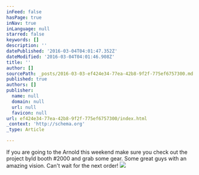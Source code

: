 ```yaml
---
inFeed: false
hasPage: true
inNav: true
inLanguage: null
starred: false
keywords: []
description: ''
datePublished: '2016-03-04T04:01:47.352Z'
dateModified: '2016-03-04T04:01:46.908Z'
title: ''
author: []
sourcePath: _posts/2016-03-03-ef424e34-77ea-42b8-9f2f-775ef6757300.md
published: true
authors: []
publisher:
  name: null
  domain: null
  url: null
  favicon: null
url: ef424e34-77ea-42b8-9f2f-775ef6757300/index.html
_context: 'http://schema.org'
_type: Article

---
```

If you are going to the Arnold this weekend make sure you check out the project byld booth \#2000 and grab some gear. Some great guys with an amazing vision. Can't wait for the next order!
![](https://the-grid-user-content.s3-us-west-2.amazonaws.com/638543cf-e645-4769-8036-69089d72b19c.jpg)